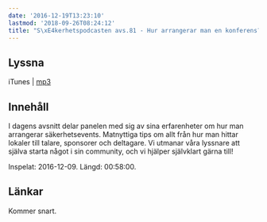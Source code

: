 ```yaml
---
date: '2016-12-19T13:23:10'
lastmod: '2018-09-26T08:24:12'
title: "S\xE4kerhetspodcasten avs.81 - Hur arrangerar man en konferens?"
---
```

## Lyssna

iTunes \| [mp3](http://traffic.libsyn.com/sakerhetspodcasten/Arrangera_ett_event_mixdown_01.mp3) 

## Innehåll

I dagens avsnitt delar panelen med sig av sina erfarenheter om hur man arrangerar
säkerhetsevents. Matnyttiga tips om allt från hur man hittar lokaler till talare,
sponsorer och deltagare. Vi utmanar våra lyssnare att själva starta något i sin community,
och vi hjälper självklart gärna till!

Inspelat: 2016-12-09. Längd: 00:58:00.

## Länkar

Kommer snart.
